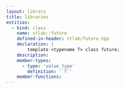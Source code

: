 ```yaml
---
layout: library
title: libraries
entities:
  - kind: class
    name: stlab::future
    defined-in-header: stlab/future.hpp
    declaration: |
        template <typename T> class future;
    description:
    member-types:
      - type: 'value_type'
        definition: '`T`'
    member-functions:
---
```

